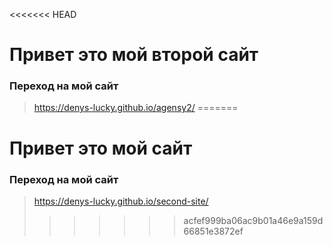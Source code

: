 <<<<<<< HEAD
# Привет это мой второй сайт
### Переход на мой сайт 
>  https://denys-lucky.github.io/agensy2/
=======
# Привет это мой  сайт
### Переход на мой сайт 
>  https://denys-lucky.github.io/second-site/
>>>>>>> acfef999ba06ac9b01a46e9a159d66851e3872ef
